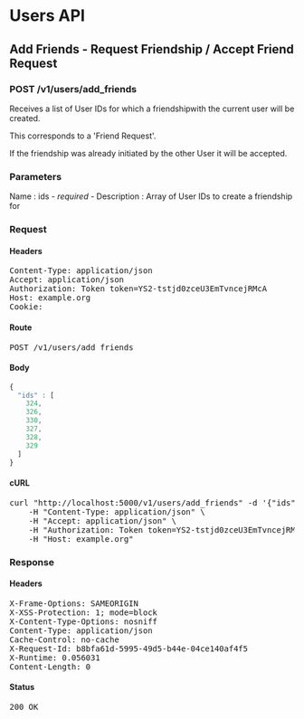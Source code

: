 # Users API

## Add Friends - Request Friendship / Accept Friend Request

### POST /v1/users/add_friends

Receives a list of User IDs for which a friendshipwith the current user will be created.

This corresponds to a &#39;Friend Request&#39;.

If the friendship was already initiated by the other User it will be accepted.



### Parameters

Name : ids *- required -*
Description : Array of User IDs to create a friendship for

### Request

#### Headers

<pre>Content-Type: application/json
Accept: application/json
Authorization: Token token=YS2-tstjd0zceU3EmTvncejRMcA
Host: example.org
Cookie: </pre>

#### Route

<pre>POST /v1/users/add_friends</pre>

#### Body
```javascript
{
  "ids" : [
    324,
    326,
    330,
    327,
    328,
    329
  ]
}
```


#### cURL

<pre class="request">curl &quot;http://localhost:5000/v1/users/add_friends&quot; -d &#39;{&quot;ids&quot;:[324,326,330,327,328,329]}&#39; -X POST \
	-H &quot;Content-Type: application/json&quot; \
	-H &quot;Accept: application/json&quot; \
	-H &quot;Authorization: Token token=YS2-tstjd0zceU3EmTvncejRMcA&quot; \
	-H &quot;Host: example.org&quot;</pre>

### Response

#### Headers

<pre>X-Frame-Options: SAMEORIGIN
X-XSS-Protection: 1; mode=block
X-Content-Type-Options: nosniff
Content-Type: application/json
Cache-Control: no-cache
X-Request-Id: b8bfa61d-5995-49d5-b44e-04ce140af4f5
X-Runtime: 0.056031
Content-Length: 0</pre>

#### Status

<pre>200 OK</pre>

